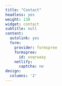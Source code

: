 ```yaml
---
title: "Contact"
headless: yes
weight: 130
widget: contact
subtitle: null
content:
  autolink: yes
  form:
    provider: formspree
    formspree:
      id: xoqrwaay
    netlify:
      captcha: no
design:
  columns: '2'
---
```

